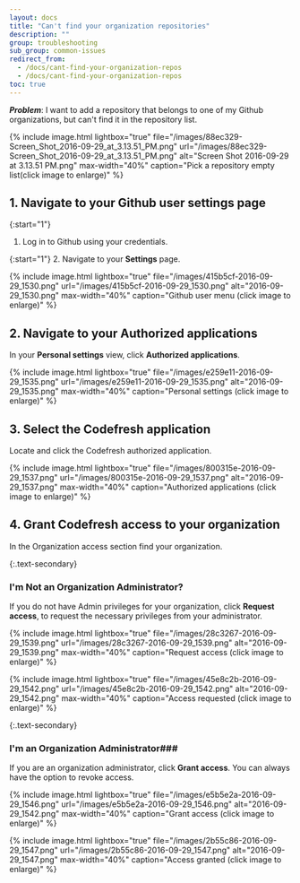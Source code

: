 ```yaml
---
layout: docs
title: "Can't find your organization repositories"
description: ""
group: troubleshooting
sub_group: common-issues
redirect_from:
  - /docs/cant-find-your-organization-repos
  - /docs/cant-find-your-organization-repos
toc: true
---
```

***Problem***: I want to add a repository that belongs to one of my Github organizations, but can't find it in the repository list.

{% include 
image.html 
lightbox="true" 
file="/images/88ec329-Screen_Shot_2016-09-29_at_3.13.51_PM.png" 
url="/images/88ec329-Screen_Shot_2016-09-29_at_3.13.51_PM.png"
alt="Screen Shot 2016-09-29 at 3.13.51 PM.png" 
max-width="40%"
caption="Pick a repository empty list(click image to enlarge)"
%}

## 1. Navigate to your Github user settings page

{:start="1"}
1. Log in to Github using your credentials.

{:start="1"}
2. Navigate to your **Settings** page.

{% include 
image.html 
lightbox="true" 
file="/images/415b5cf-2016-09-29_1530.png" 
url="/images/415b5cf-2016-09-29_1530.png"
alt="2016-09-29_1530.png" 
max-width="40%"
caption="Github user menu (click image to enlarge)"
%}

## 2. Navigate to your Authorized applications
In your **Personal settings** view, click **Authorized applications**.

{% include 
image.html 
lightbox="true" 
file="/images/e259e11-2016-09-29_1535.png" 
url="/images/e259e11-2016-09-29_1535.png"
alt="2016-09-29_1535.png" 
max-width="40%"
caption="Personal settings (click image to enlarge)"
%}

## 3. Select the Codefresh application
Locate and click the Codefresh authorized application.

{% include 
image.html 
lightbox="true" 
file="/images/800315e-2016-09-29_1537.png" 
url="/images/800315e-2016-09-29_1537.png"
alt="2016-09-29_1537.png" 
max-width="40%"
caption="Authorized applications (click image to enlarge)"
%}

## 4. Grant Codefresh access to your organization
In the Organization access section find your organization.

{:.text-secondary}
### I'm Not an Organization Administrator?
If you do not have Admin privileges for your organization, click **Request access**, to request the necessary privileges from your administrator.

{% include 
image.html 
lightbox="true" 
file="/images/28c3267-2016-09-29_1539.png" 
url="/images/28c3267-2016-09-29_1539.png"
alt="2016-09-29_1539.png" 
max-width="40%"
caption="Request access (click image to enlarge)"
%}

{% include 
image.html 
lightbox="true" 
file="/images/45e8c2b-2016-09-29_1542.png" 
url="/images/45e8c2b-2016-09-29_1542.png"
alt="2016-09-29_1542.png" 
max-width="40%"
caption="Access requested (click image to enlarge)"
%}

{:.text-secondary}
### I'm an Organization Administrator###
If you are an organization administrator, click **Grant access**.
You can always have the option to revoke access.

{% include 
image.html 
lightbox="true" 
file="/images/e5b5e2a-2016-09-29_1546.png" 
url="/images/e5b5e2a-2016-09-29_1546.png"
alt="2016-09-29_1542.png" 
max-width="40%"
caption="Grant access (click image to enlarge)"
%}

{% include 
image.html 
lightbox="true" 
file="/images/2b55c86-2016-09-29_1547.png" 
url="/images/2b55c86-2016-09-29_1547.png"
alt="2016-09-29_1547.png" 
max-width="40%"
caption="Access granted (click image to enlarge)"
%}
